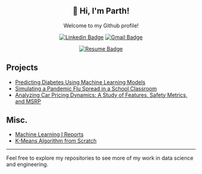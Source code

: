 <h2 align="center">👋 Hi, I'm Parth! </h2>

<div align="center">
  
Welcome to my Github profile!

[![Linkedin Badge](https://img.shields.io/badge/-parthh--patel-blue?style=flat-square&logo=Linkedin&logoColor=white&link=https://www.linkedin.com/in/parthh-patel/)](https://www.linkedin.com/in/parthh-patel/)
[![Gmail Badge](https://img.shields.io/badge/-parth.patel@gatech.edu-c14438?style=flat-square&logo=Gmail&logoColor=white&link=mailto:parth.patel@gatech.edu)](mailto:parth.patel@gatech.edu)

</div>
<div align="center">
  
  [![Resume Badge](https://img.shields.io/badge/Resume-PDF-brightgreen?style=flat-square&logo=pdf&logoColor=white&link=https://parthh-patel.github.io/resume)](https://parthh-patel.github.io/resume)

</div>

## Projects
- [Predicting Diabetes Using Machine Learning Models](https://github.com/parthh-patel/Predicting-Diabetes-Using-Machine-Learning-Models-2024)
- [Simulating a Pandemic Flu Spread in a School Classroom](https://github.com/parthh-patel/Classroom-Flu-Spread-Simulation-2024)
- [Analyzing Car Pricing Dynamics: A Study of Features, Safety Metrics, and MSRP](https://github.com/parthh-patel/Analyzing-Car-Pricing-Dynamics-A-Study-of-Features-Safety-Metrics-and-MSRP-2023)

## Misc. 
- [Machine Learning I Reports](https://github.com/parthh-patel/Macine-Learning-I)
- [K-Means Algorithm from Scratch](https://github.com/parthh-patel/K-Means-Algorithm-from-Scratch)

---

Feel free to explore my repositories to see more of my work in data science and engineering.
